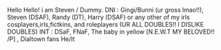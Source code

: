 Hello Hello! i am Steven / Dummy.
DNI : Gingi/Bunni (ur gross lmao!!), Steven (DSAF), Randy (DT), Harry (DSAF) or any other of my irls cosplayers,irls,fictkins, and roleplayers (UR ALL DOUBLES!! I DISLIKE DOUBLES)
INT : DSaF, FNaF, The baby in yellow [N.E.W.T MY BELOVED!! /P] , Dialtown fans
He/It
